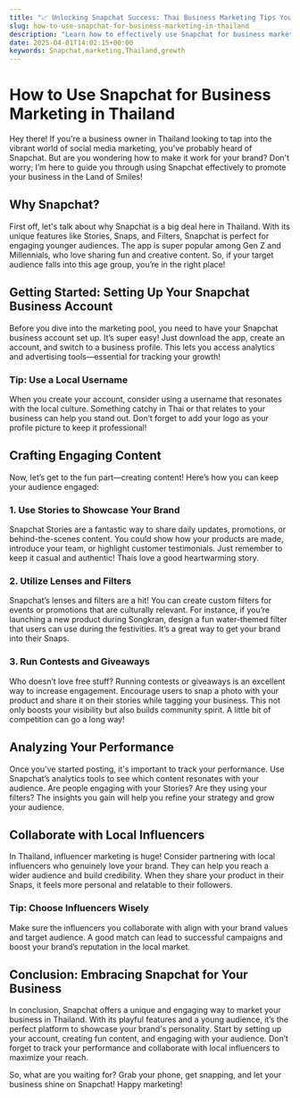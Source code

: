 ```yaml
---
title: "📈 Unlocking Snapchat Success: Thai Business Marketing Tips You Can't Miss! 🇹🇭"
slug: how-to-use-snapchat-for-business-marketing-in-thailand
description: "Learn how to effectively use Snapchat for business marketing in Thailand, engaging younger audiences with creative content, contests, and influencer collaborations."
date: 2025-04-01T14:02:15+00:00
keywords: Snapchat,marketing,Thailand,growth
---
```


# How to Use Snapchat for Business Marketing in Thailand

Hey there! If you're a business owner in Thailand looking to tap into the vibrant world of social media marketing, you've probably heard of Snapchat. But are you wondering how to make it work for your brand? Don't worry; I’m here to guide you through using Snapchat effectively to promote your business in the Land of Smiles!

## Why Snapchat?

First off, let's talk about why Snapchat is a big deal here in Thailand. With its unique features like Stories, Snaps, and Filters, Snapchat is perfect for engaging younger audiences. The app is super popular among Gen Z and Millennials, who love sharing fun and creative content. So, if your target audience falls into this age group, you’re in the right place!

## Getting Started: Setting Up Your Snapchat Business Account

Before you dive into the marketing pool, you need to have your Snapchat business account set up. It’s super easy! Just download the app, create an account, and switch to a business profile. This lets you access analytics and advertising tools—essential for tracking your growth!

### Tip: Use a Local Username

When you create your account, consider using a username that resonates with the local culture. Something catchy in Thai or that relates to your business can help you stand out. Don’t forget to add your logo as your profile picture to keep it professional!

## Crafting Engaging Content

Now, let’s get to the fun part—creating content! Here’s how you can keep your audience engaged:

### 1. Use Stories to Showcase Your Brand

Snapchat Stories are a fantastic way to share daily updates, promotions, or behind-the-scenes content. You could show how your products are made, introduce your team, or highlight customer testimonials. Just remember to keep it casual and authentic! Thais love a good heartwarming story.

### 2. Utilize Lenses and Filters

Snapchat’s lenses and filters are a hit! You can create custom filters for events or promotions that are culturally relevant. For instance, if you’re launching a new product during Songkran, design a fun water-themed filter that users can use during the festivities. It’s a great way to get your brand into their Snaps.

### 3. Run Contests and Giveaways

Who doesn’t love free stuff? Running contests or giveaways is an excellent way to increase engagement. Encourage users to snap a photo with your product and share it on their stories while tagging your business. This not only boosts your visibility but also builds community spirit. A little bit of competition can go a long way!

## Analyzing Your Performance

Once you’ve started posting, it's important to track your performance. Use Snapchat’s analytics tools to see which content resonates with your audience. Are people engaging with your Stories? Are they using your filters? The insights you gain will help you refine your strategy and grow your audience.

## Collaborate with Local Influencers

In Thailand, influencer marketing is huge! Consider partnering with local influencers who genuinely love your brand. They can help you reach a wider audience and build credibility. When they share your product in their Snaps, it feels more personal and relatable to their followers.

### Tip: Choose Influencers Wisely

Make sure the influencers you collaborate with align with your brand values and target audience. A good match can lead to successful campaigns and boost your brand’s reputation in the local market.

## Conclusion: Embracing Snapchat for Your Business

In conclusion, Snapchat offers a unique and engaging way to market your business in Thailand. With its playful features and a young audience, it’s the perfect platform to showcase your brand's personality. Start by setting up your account, creating fun content, and engaging with your audience. Don’t forget to track your performance and collaborate with local influencers to maximize your reach. 

So, what are you waiting for? Grab your phone, get snapping, and let your business shine on Snapchat! Happy marketing!